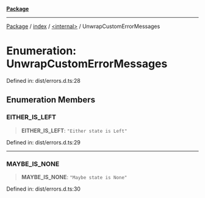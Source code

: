 [**Package**](../../../README.md)

***

[Package](../../../modules.md) / [index](../../README.md) / [\<internal\>](../README.md) / UnwrapCustomErrorMessages

# Enumeration: UnwrapCustomErrorMessages

Defined in: dist/errors.d.ts:28

## Enumeration Members

### EITHER\_IS\_LEFT

> **EITHER\_IS\_LEFT**: `"Either state is Left"`

Defined in: dist/errors.d.ts:29

***

### MAYBE\_IS\_NONE

> **MAYBE\_IS\_NONE**: `"Maybe state is None"`

Defined in: dist/errors.d.ts:30
